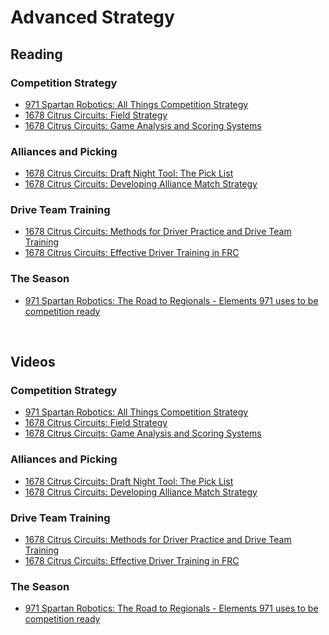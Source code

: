 # Advanced Strategy <br>

## Reading <br>

### Competition Strategy <br>
- [971 Spartan Robotics: All Things Competition Strategy](https://docs.google.com/presentation/d/1h_4HaMfQ_7fuALeHwRHzb929M0ikSRarVLEpGqkRE3U/edit#slide=id.g118adf9f0f0_0_92)
- [1678 Citrus Circuits: Field Strategy](https://www.citruscircuits.org/uploads/6/9/3/4/6934550/field_strategy.pdf)
- [1678 Citrus Circuits: Game Analysis and Scoring Systems](https://www.citruscircuits.org/uploads/6/9/3/4/6934550/game_analysis_2022.pdf)

### Alliances and Picking <br>
- [1678 Citrus Circuits: Draft Night Tool: The Pick List](https://www.citruscircuits.org/uploads/6/9/3/4/6934550/draft_night_tool__the_picklist-2022.pdf)
- [1678 Citrus Circuits: Developing Alliance Match Strategy](https://www.citruscircuits.org/uploads/6/9/3/4/6934550/developing_alliance_match_strategy_2022_.pdf)

### Drive Team Training <br>
- [1678 Citrus Circuits: Methods for Driver Practice and Drive Team Training](https://www.citruscircuits.org/uploads/6/9/3/4/6934550/draft_methods_for_driver_practice.pdf)
- [1678 Citrus Circuits: Effective Driver Training in FRC](https://www.citruscircuits.org/uploads/6/9/3/4/6934550/effective_driving.pptx)

### The Season <br>
- [971 Spartan Robotics: The Road to Regionals - Elements 971 uses to be competition ready](https://docs.google.com/presentation/d/1UVfp36n63UtEpxWNKG3ixD8cxhz5tGB800SvCSev3vY/edit#slide=id.p)

<br>

## Videos <br>

### Competition Strategy <br>
- [971 Spartan Robotics: All Things Competition Strategy](https://www.youtube.com/watch?v=FG2VuWlTubg)
- [1678 Citrus Circuits: Field Strategy](https://www.youtube.com/watch?v=l44rENzzjag)
- [1678 Citrus Circuits: Game Analysis and Scoring Systems](https://www.youtube.com/watch?v=4sB_wzGxue0)

### Alliances and Picking
- [1678 Citrus Circuits: Draft Night Tool: The Pick List](https://www.youtube.com/watch?v=R0hJnk5wxBw)
- [1678 Citrus Circuits: Developing Alliance Match Strategy](https://www.youtube.com/watch?v=Pznkoozb7H0)

### Drive Team Training <br>
- [1678 Citrus Circuits: Methods for Driver Practice and Drive Team Training](https://www.youtube.com/watch?v=GkQVJ10B97w)
- [1678 Citrus Circuits: Effective Driver Training in FRC](https://youtu.be/EeAovf8hZEs?si=zOtx3mT6J5ERFp2F)

### The Season <br>
- [971 Spartan Robotics: The Road to Regionals - Elements 971 uses to be competition ready](https://www.youtube.com/watch?v=Rb2zFXUJF3k)

<br>
